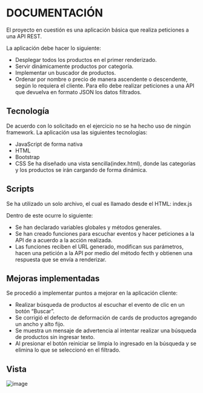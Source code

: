 # DOCUMENTACIÓN
El proyecto en cuestión es una aplicación básica que realiza peticiones a una API REST.

La aplicación debe hacer lo siguiente:
- Desplegar todos los productos en el primer renderizado.
- Servir dinámicamente productos por categoría.
- Implementar un buscador de productos.
- Ordenar por nombre o precio de manera ascendente o descendente, según lo requiera el cliente.
Para ello debe realizar peticiones a una API que devuelva en formato JSON los datos filtrados.

## Tecnología
De acuerdo con lo solicitado en el ejercicio no se ha hecho uso de ningún framework. La aplicación usa las siguientes tecnologías:
- JavaScript de forma nativa
- HTML
- Bootstrap
- CSS
Se ha diseñado una vista sencilla(index.html), donde las categorías y los productos se irán cargando de forma dinámica.

## Scripts
Se ha utilizado un solo archivo, el cual es llamado desde el HTML:
index.js

Dentro de este ocurre lo siguiente:
- Se han declarado variables globales y métodos generales.
- Se han creado funciones para escuchar eventos y hacer peticiones a la API de a acuerdo a la acción realizada.
- Las funciones reciben el URL generado, modifican sus parámetros, hacen una petición a la API por medio del método fecth y obtienen una respuesta que se envía a renderizar.

## Mejoras implementadas
Se procedió a implementar puntos a mejorar en la aplicación cliente:
- Realizar búsqueda de productos al escuchar el evento de clic en un botón “Buscar”.
- Se corrigió el defecto de deformación de cards de productos agregando un ancho y alto fijo.
- Se muestra un mensaje de advertencia al intentar realizar una búsqueda de productos sin ingresar texto.
- Al presionar el botón reiniciar se limpia lo ingresado en la búsqueda y se elimina lo que se seleccionó en el filtrado.

## Vista
![image](https://user-images.githubusercontent.com/96211574/180867028-d3ee19e5-2232-445c-b157-569b04f8b318.png)

